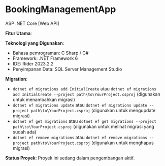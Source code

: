 # BookingManagementApp
ASP .NET Core [Web API]

**Fitur Utama**:
<!--
- Tambah, edit, dan hapus tugas dengan cepat.
- Prioritaskan tugas dengan kode warna.
- Tampilkan daftar tugas berdasarkan kategori atau tenggat waktu.
- Berbagi daftar tugas dengan orang lain untuk kolaborasi.
-->

**Teknologi yang Digunakan**:
- Bahasa pemrograman: C Sharp / C#
- Framework: .NET Framework 6
- IDE: Rider 2023.2.2
- Penyimpanan Data: SQL Server Management Studio

**Migration**:
- `dotnet ef migrations add InitialCreate` atau `dotnet ef migrations add InitialCreate --project path\to\YourProject.csproj` (digunakan untuk menambahkan migrasi)
- `dotnet ef migrations update` atau `dotnet ef migrations update --project path\to\YourProject.csproj` (digunakan untuk mengupdate migrasi)
- `dotnet ef get migrations` atau `dotnet ef get migrations --project path\to\YourProject.csproj` (digunakan untuk melihat migrasi yang sudah ada)
- `dotnet ef remove migrations` atau `dotnet ef remove migrations --project path\to\YourProject.csproj` (digunakan untuk menghapus migrasi)


**Status Proyek**: Proyek ini sedang dalam pengembangan aktif.
